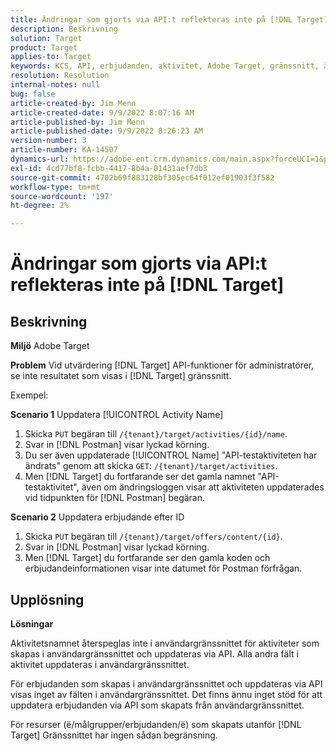 ```yaml
---
title: Ändringar som gjorts via API:t reflekteras inte på [!DNL Target]
description: Beskrivning
solution: Target
product: Target
applies-to: Target
keywords: KCS, API, erbjudanden, aktivitet, Adobe Target, gränssnitt, ändringar
resolution: Resolution
internal-notes: null
bug: false
article-created-by: Jim Menn
article-created-date: 9/9/2022 8:07:16 AM
article-published-by: Jim Menn
article-published-date: 9/9/2022 8:26:23 AM
version-number: 3
article-number: KA-14507
dynamics-url: https://adobe-ent.crm.dynamics.com/main.aspx?forceUCI=1&pagetype=entityrecord&etn=knowledgearticle&id=ccc21268-1630-ed11-9db1-0022480866ad
exl-id: 4cd77bf8-fcbb-4417-8b4a-01431aef7db3
source-git-commit: 4702b69f883128bf305ec64f012ef01903f3f582
workflow-type: tm+mt
source-wordcount: '197'
ht-degree: 2%

---
```


# Ändringar som gjorts via API:t reflekteras inte på [!DNL Target]

## Beskrivning


<b>Miljö</b>
Adobe Target

<b>Problem</b>
Vid utvärdering [!DNL Target] API-funktioner för administratörer, se inte resultatet som visas i [!DNL Target] gränssnitt.

Exempel:

<b>Scenario 1</b>
Uppdatera [!UICONTROL Activity Name]

1. Skicka `PUT` begäran till `/{tenant}/target/activities/{id}/name`.
2. Svar in [!DNL Postman] visar lyckad körning.
3. Du ser även uppdaterade [!UICONTROL Name] &quot;API-testaktiviteten har ändrats&quot; genom att skicka `GET`: `/{tenant}/target/activities`.
4. Men [!DNL Target] du fortfarande ser det gamla namnet &quot;API-testaktivitet&quot;, även om ändringsloggen visar att aktiviteten uppdaterades vid tidpunkten för [!DNL Postman] begäran.


<b>Scenario 2</b>
Uppdatera erbjudande efter ID

1. Skicka `PUT` begäran till `/{tenant}/target/offers/content/{id}`.
2. Svar in [!DNL Postman] visar lyckad körning.
3. Men [!DNL Target] du fortfarande ser den gamla koden och erbjudandeinformationen visar inte datumet för Postman förfrågan.







## Upplösning


<b>Lösningar</b>

Aktivitetsnamnet återspeglas inte i användargränssnittet för aktiviteter som skapas i användargränssnittet och uppdateras via API. Alla andra fält i aktivitet uppdateras i användargränssnittet.

För erbjudanden som skapas i användargränssnittet och uppdateras via API visas inget av fälten i användargränssnittet. Det finns ännu inget stöd för att uppdatera erbjudanden via API som skapats från användargränssnittet.

För resurser (ё/målgrupper/erbjudanden/ё) som skapats utanför [!DNL Target] Gränssnittet har ingen sådan begränsning.
